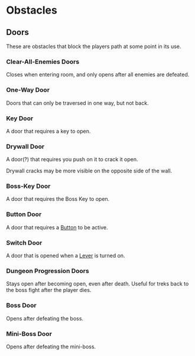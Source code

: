 # Obstacles

## Doors

These are obstacles that block the players path at some point in its use.

### Clear-All-Enemies Doors

Closes when entering room, and only opens after all enemies are defeated.

### One-Way Door

Doors that can only be traversed in one way, but not back.

### Key Door

A door that requires a key to open.

### Drywall Door

A door(?) that requires you push on it to crack it open.

Drywall cracks may be more visible on the opposite side of the wall.

### Boss-Key Door

A door that requires the Boss Key to open.

### Button Door

A door that requires a [Button](puzzle-elements.md#button) to be active.

### Switch Door

A door that is opened when a [Lever](puzzle-elements.md#switch) is turned on.

### Dungeon Progression Doors

Stays open after becoming open, even after death. Useful for treks back to the boss fight after the player dies.

### Boss Door

Opens after defeating the boss.

### Mini-Boss Door

Opens after defeating the mini-boss.
